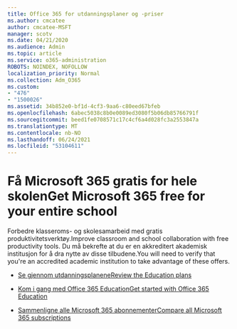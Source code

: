 ```yaml
---
title: Office 365 for utdanningsplaner og -priser
ms.author: cmcatee
author: cmcatee-MSFT
manager: scotv
ms.date: 04/21/2020
ms.audience: Admin
ms.topic: article
ms.service: o365-administration
ROBOTS: NOINDEX, NOFOLLOW
localization_priority: Normal
ms.collection: Adm_O365
ms.custom:
- "476"
- "1500026"
ms.assetid: 34b852e0-bf1d-4cf3-9aa6-c80eed67bfeb
ms.openlocfilehash: 6abec5038c8b0e0089ed3080f5b06db85766791f
ms.sourcegitcommit: beed1fe0708571c17c4cf6a4d028fc3a2553847a
ms.translationtype: MT
ms.contentlocale: nb-NO
ms.lasthandoff: 06/24/2021
ms.locfileid: "53104611"
---
```

# <a name="get-microsoft-365-free-for-your-entire-school"></a><span data-ttu-id="44cb4-102">Få Microsoft 365 gratis for hele skolen</span><span class="sxs-lookup"><span data-stu-id="44cb4-102">Get Microsoft 365 free for your entire school</span></span>

<span data-ttu-id="44cb4-103">Forbedre klasseroms- og skolesamarbeid med gratis produktivitetsverktøy.</span><span class="sxs-lookup"><span data-stu-id="44cb4-103">Improve classroom and school collaboration with free productivity tools.</span></span> <span data-ttu-id="44cb4-104">Du må bekrefte at du er en akkreditert akademisk institusjon for å dra nytte av disse tilbudene.</span><span class="sxs-lookup"><span data-stu-id="44cb4-104">You will need to verify that you're an accredited academic institution to take advantage of these offers.</span></span>
  
- [<span data-ttu-id="44cb4-105">Se gjennom utdanningsplanene</span><span class="sxs-lookup"><span data-stu-id="44cb4-105">Review the Education plans</span></span>](https://products.office.com/academic/compare-office-365-education-plans)

- [<span data-ttu-id="44cb4-106">Kom i gang med Office 365 Education</span><span class="sxs-lookup"><span data-stu-id="44cb4-106">Get started with Office 365 Education</span></span>](https://support.office.com/article/get-started-with-office-365-education-ab02abe5-a1ee-458c-b749-5b44416ccf14?wt.mc_id=o365_portal_mmaven&ui=en-US&rs=en-US&ad=US)

- [<span data-ttu-id="44cb4-107">Sammenligne alle Microsoft 365 abonnementer</span><span class="sxs-lookup"><span data-stu-id="44cb4-107">Compare all Microsoft 365 subscriptions</span></span>](https://products.office.com/business/compare-more-office-365-for-business-plans)